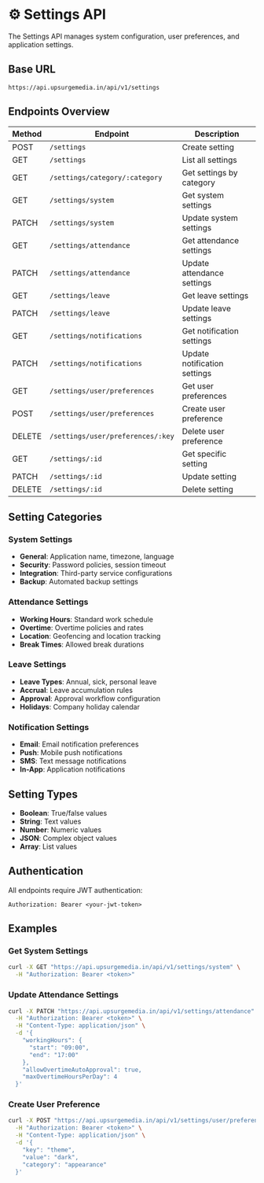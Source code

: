 # ⚙️ Settings API

The Settings API manages system configuration, user preferences, and application settings.

## Base URL
```
https://api.upsurgemedia.in/api/v1/settings
```

## Endpoints Overview

| Method | Endpoint | Description |
|--------|----------|-------------|
| POST | `/settings` | Create setting |
| GET | `/settings` | List all settings |
| GET | `/settings/category/:category` | Get settings by category |
| GET | `/settings/system` | Get system settings |
| PATCH | `/settings/system` | Update system settings |
| GET | `/settings/attendance` | Get attendance settings |
| PATCH | `/settings/attendance` | Update attendance settings |
| GET | `/settings/leave` | Get leave settings |
| PATCH | `/settings/leave` | Update leave settings |
| GET | `/settings/notifications` | Get notification settings |
| PATCH | `/settings/notifications` | Update notification settings |
| GET | `/settings/user/preferences` | Get user preferences |
| POST | `/settings/user/preferences` | Create user preference |
| DELETE | `/settings/user/preferences/:key` | Delete user preference |
| GET | `/settings/:id` | Get specific setting |
| PATCH | `/settings/:id` | Update setting |
| DELETE | `/settings/:id` | Delete setting |

## Setting Categories

### System Settings
- **General**: Application name, timezone, language
- **Security**: Password policies, session timeout
- **Integration**: Third-party service configurations
- **Backup**: Automated backup settings

### Attendance Settings
- **Working Hours**: Standard work schedule
- **Overtime**: Overtime policies and rates
- **Location**: Geofencing and location tracking
- **Break Times**: Allowed break durations

### Leave Settings
- **Leave Types**: Annual, sick, personal leave
- **Accrual**: Leave accumulation rules
- **Approval**: Approval workflow configuration
- **Holidays**: Company holiday calendar

### Notification Settings
- **Email**: Email notification preferences
- **Push**: Mobile push notifications
- **SMS**: Text message notifications
- **In-App**: Application notifications

## Setting Types
- **Boolean**: True/false values
- **String**: Text values
- **Number**: Numeric values
- **JSON**: Complex object values
- **Array**: List values

## Authentication
All endpoints require JWT authentication:
```
Authorization: Bearer <your-jwt-token>
```

## Examples

### Get System Settings
```bash
curl -X GET "https://api.upsurgemedia.in/api/v1/settings/system" \
  -H "Authorization: Bearer <token>"
```

### Update Attendance Settings
```bash
curl -X PATCH "https://api.upsurgemedia.in/api/v1/settings/attendance" \
  -H "Authorization: Bearer <token>" \
  -H "Content-Type: application/json" \
  -d '{
    "workingHours": {
      "start": "09:00",
      "end": "17:00"
    },
    "allowOvertimeAutoApproval": true,
    "maxOvertimeHoursPerDay": 4
  }'
```

### Create User Preference
```bash
curl -X POST "https://api.upsurgemedia.in/api/v1/settings/user/preferences" \
  -H "Authorization: Bearer <token>" \
  -H "Content-Type: application/json" \
  -d '{
    "key": "theme",
    "value": "dark",
    "category": "appearance"
  }'
```
